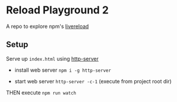 # Reload Playground 2

A repo to explore npm's [livereload](https://www.npmjs.com/package/livereload)

## Setup

Serve up `index.html` using [http-server](https://www.npmjs.com/package/http-server)

* install web server `npm i -g http-server`

* start web server `http-server -c-1` (execute from project root dir)

THEN execute `npm run watch`
